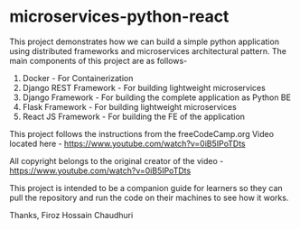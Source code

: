 # microservices-python-react

This project demonstrates how we can build a simple python application using distributed frameworks and microservices architectural pattern.
The main components of this project are as follows-
  1. Docker - For Containerization
  2. Django REST Framework - For building lightweight microservices
  3. Django Framework - For building the complete application as Python BE
  4. Flask Framework - For building lightweight microservices
  5. React JS Framework - For building the FE of the application
  
  
 This project follows the instructions from the freeCodeCamp.org Video located here - https://www.youtube.com/watch?v=0iB5IPoTDts
 
 All copyright belongs to the original creator of the video - https://www.youtube.com/watch?v=0iB5IPoTDts
 
 This project is intended to be a companion guide for learners so they can pull the repository and run the code on their machines to see how it works.
 
 
 Thanks,
 Firoz Hossain Chaudhuri
  
